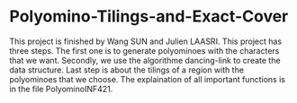 # Polyomino-Tilings-and-Exact-Cover
This project is finished by Wang SUN and Julien LAASRI.
This project has three steps. The first one is to generate polyominoes with the characters that we want. Secondly, we use the algorithme dancing-link to create the data structure. Last step is about the tilings of a region with the polyominoes that we choose.
The explaination of all important functions is in the file PolyominoINF421.
